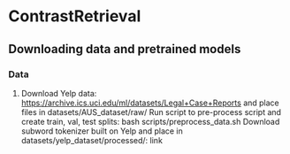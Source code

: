 # ContrastRetrieval



## Downloading data and pretrained models

### Data

1. Download Yelp data: https://archive.ics.uci.edu/ml/datasets/Legal+Case+Reports and place files in datasets/AUS_dataset/raw/
Run script to pre-process script and create train, val, test splits:
bash scripts/preprocess_data.sh
Download subword tokenizer built on Yelp and place in datasets/yelp_dataset/processed/: link